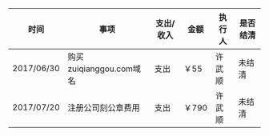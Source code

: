 | 时间       | 事项                  | 支出/收入 | 金额   | 执行人 | 是否结清 |
| -----------|-----------------------|---------- | ------ | ------ | -------- |
| 2017/06/30 | 购买zuiqianggou.com域名      | 支出      | ￥55  | 许武顺 | 未结清   |
| 2017/07/20 | 注册公司刻公章费用      | 支出      | ￥790  | 许武顺 | 未结清   |